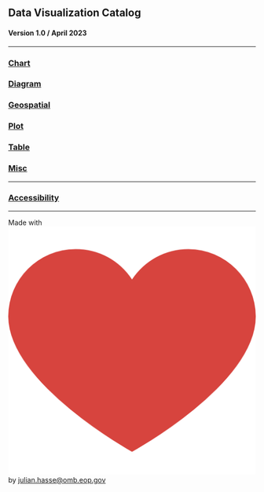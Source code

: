 ## Data Visualization Catalog
#### Version 1.0 / April 2023 

----------------------
### [Chart](https://github.com/usds/Data-Visualization-Catalog/tree/main/Charts)
### [Diagram]()
### [Geospatial]()
### [Plot]()
### [Table]()
### [Misc]()
----------------------
### [Accessibility]()
----------------------
Made with ![](https://github.com/usds/Data-Visualization-Catalog/blob/main/Charts/images/heart.png) by julian.hasse@omb.eop.gov

